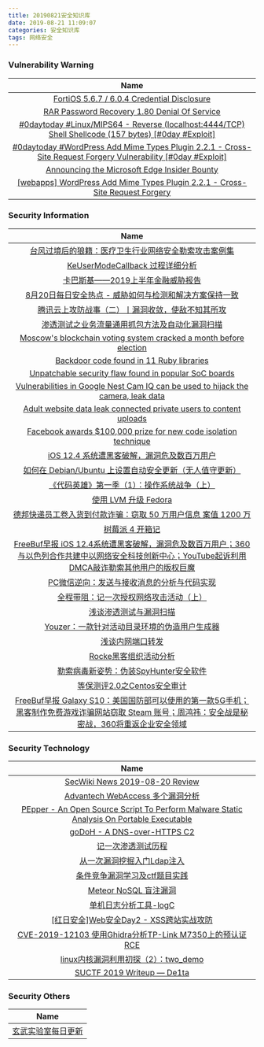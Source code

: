 ```yaml
---
title: 20190821安全知识库
date: 2019-08-21 11:09:07
categories: 安全知识库
tags: 网络安全
---
```

###  						       							Vulnerability Warning

|                             Name                             |
| :----------------------------------------------------------: |
|[FortiOS 5.6.7 / 6.0.4 Credential Disclosure](https://cxsecurity.com/issue/WLB-2019080089)|
|[RAR Password Recovery 1.80 Denial Of Service](https://cxsecurity.com/issue/WLB-2019080088)|
|[#0daytoday #Linux/MIPS64 - Reverse (localhost:4444/TCP) Shell Shellcode (157 bytes) [#0day #Exploit]](http://0day.today/exploits/33138)|
|[#0daytoday #WordPress Add Mime Types Plugin 2.2.1 - Cross-Site Request Forgery Vulnerability [#0day #Exploit]](http://0day.today/exploits/33137)|
|[Announcing the Microsoft Edge Insider Bounty](https://msrc-blog.microsoft.com/2019/08/20/announcing-the-microsoft-edge-insider-channels-bounty/)|
|[[webapps] WordPress Add Mime Types Plugin 2.2.1 - Cross-Site Request Forgery](https://www.exploit-db.com/exploits/47295)|

### 						        							Security Information
|                             Name                                    |
| :----------------------------------------------------------: |
|[台风过境后的狼籍：医疗卫生行业网络安全勒索攻击案例集](https://www.anquanke.com/post/id/184609)|
|[KeUserModeCallback 过程详细分析](https://www.anquanke.com/post/id/184233)|
|[卡巴斯基——2019上半年金融威胁报告](https://www.anquanke.com/post/id/184409)|
|[8月20日每日安全热点 - 威胁如何与检测和解决方案保持一致](https://www.anquanke.com/post/id/184557)|
|[腾讯云上攻防战事（二）丨漏洞收敛，使敌不知其所攻](https://www.secpulse.com/archives/110837.html)|
|[渗透测试之业务流量通用抓包方法及自动化漏洞扫描](https://www.secpulse.com/archives/110905.html)|
|[Moscow's blockchain voting system cracked a month before election](https://www.zdnet.com/article/moscows-blockchain-voting-system-cracked-a-month-before-election/#ftag=RSSbaffb68)|
|[Backdoor code found in 11 Ruby libraries](https://www.zdnet.com/article/backdoor-code-found-in-11-ruby-libraries/#ftag=RSSbaffb68)|
|[Unpatchable security flaw found in popular SoC boards](https://www.zdnet.com/article/unpatchable-security-flaw-found-in-popular-soc-boards/#ftag=RSSbaffb68)|
|[Vulnerabilities in Google Nest Cam IQ can be used to hijack the camera, leak data](https://www.zdnet.com/article/vulnerabilities-in-google-nest-cam-iq-can-be-used-to-hijack-your-camera/#ftag=RSSbaffb68)|
|[Adult website data leak connected private users to content uploads](https://www.zdnet.com/article/adult-content-sharing-website-leaked-private-user-information/#ftag=RSSbaffb68)|
|[Facebook awards $100,000 prize for new code isolation technique](https://www.zdnet.com/article/facebook-awards-100000-prize-for-new-code-isolation-technique/#ftag=RSSbaffb68)|
|[iOS 12.4 系统遭黑客破解，漏洞危及数百万用户](https://linux.cn/article-11253-1.html?utm_source=rss&utm_medium=rss)|
|[如何在 Debian/Ubuntu 上设置自动安全更新（无人值守更新）](https://linux.cn/article-11252-1.html?utm_source=rss&utm_medium=rss)|
|[《代码英雄》第一季（1）：操作系统战争（上）](https://linux.cn/article-11251-1.html?utm_source=rss&utm_medium=rss)|
|[使用 LVM 升级 Fedora](https://linux.cn/article-11250-1.html?utm_source=rss&utm_medium=rss)|
|[德邦快递员工卷入货到付款诈骗：窃取 50 万用户信息 案值 1200 万](https://linux.cn/article-11249-1.html?utm_source=rss&utm_medium=rss)|
|[树莓派 4 开箱记](https://linux.cn/article-11248-1.html?utm_source=rss&utm_medium=rss)|
|[FreeBuf早报  iOS 12.4系统遭黑客破解，漏洞危及数百万用户；360与以色列合作共建中以网络安全科技创新中心；YouTube起诉利用DMCA敲诈勒索其他用户的版权巨魔](https://www.freebuf.com/news/212002.html)|
|[PC微信逆向：发送与接收消息的分析与代码实现](https://www.freebuf.com/articles/others-articles/210289.html)|
|[全程带阻：记一次授权网络攻击活动（上）](https://www.freebuf.com/vuls/211842.html)|
|[浅谈渗透测试与漏洞扫描](https://www.freebuf.com/articles/web/210284.html)|
|[Youzer：一款针对活动目录环境的伪造用户生成器](https://www.freebuf.com/sectool/209093.html)|
|[浅谈内网端口转发](https://www.freebuf.com/articles/network/210653.html)|
|[Rocke黑客组织活动分析](https://www.freebuf.com/articles/network/210435.html)|
|[勒索病毒新姿势：伪装SpyHunter安全软件](https://www.freebuf.com/articles/system/210287.html)|
|[等保测评2.0之Centos安全审计](https://www.freebuf.com/articles/security-management/210391.html)|
|[FreeBuf早报  Galaxy S10：美国国防部可以使用的第一款5G手机；黑客制作免费游戏诈骗网站窃取 Steam 账号；周鸿祎：安全战是秘密战，360将重返企业安全领域](https://www.freebuf.com/news/211836.html)|

### 						        							Security  Technology
|                             Name                                    |
| :----------------------------------------------------------: |
|[SecWiki News 2019-08-20 Review](http://www.sec-wiki.com/?2019-08-20)|
|[Advantech WebAccess 多个漏洞分析](https://paper.seebug.org/1017/)|
|[PEpper - An Open Source Script To Perform Malware Static Analysis On Portable Executable](http://www.kitploit.com/2019/08/pepper-open-source-script-to-perform.html)|
|[goDoH - A DNS-over-HTTPS C2](http://www.kitploit.com/2019/08/godoh-dns-over-https-c2.html)|
|[记一次渗透测试历程](http://xz.aliyun.com/t/6018)|
|[从一次漏洞挖掘入门Ldap注入](http://xz.aliyun.com/t/5689)|
|[条件竞争漏洞学习及ctf题目实践](http://xz.aliyun.com/t/6023)|
|[Meteor NoSQL 盲注漏洞](http://xz.aliyun.com/t/6026)|
|[单机日志分析工具-logC](http://xz.aliyun.com/t/5894)|
|[[红日安全]Web安全Day2 - XSS跨站实战攻防](http://xz.aliyun.com/t/6016)|
|[CVE-2019-12103  使用Ghidra分析TP-Link M7350上的预认证RCE](http://xz.aliyun.com/t/6017)|
|[linux内核漏洞利用初探（2）：two_demo](http://xz.aliyun.com/t/6010)|
|[SUCTF 2019 Writeup — De1ta](http://xz.aliyun.com/t/6042)|

### 						        							Security  Others
|                             Name                                    |
| :----------------------------------------------------------: |
|[玄武实验室每日更新](https://weibo.com/p/1006065582522936/wenzhang?from=page_100606_profile&wvr=6&mod=wenzhangmore)|
